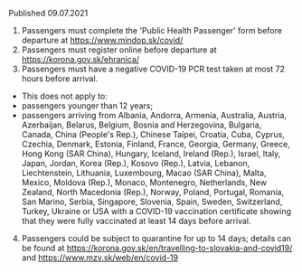 Published 09.07.2021
1. Passengers must complete the 'Public Health Passenger' form before departure at <a href="https://www.mindop.sk/covid/">https://www.mindop.sk/covid/</a>
2. Passengers must register online before departure at <a href="https://korona.gov.sk/ehranica/">https://korona.gov.sk/ehranica/</a>
3. Passengers must have a negative COVID-19 PCR test taken at most 72 hours before arrival.
- This does not apply to:
- passengers younger than 12 years;
- passengers arriving from Albania, Andorra, Armenia, Australia, Austria, Azerbaijan, Belarus, Belgium, Bosnia and Herzegovina, Bulgaria, Canada, China (People's Rep.), Chinese Taipei, Croatia, Cuba, Cyprus, Czechia, Denmark, Estonia, Finland, France, Georgia, Germany, Greece, Hong Kong (SAR China), Hungary, Iceland, Ireland (Rep.), Israel, Italy, Japan, Jordan, Korea (Rep.), Kosovo (Rep.), Latvia, Lebanon, Liechtenstein, Lithuania, Luxembourg, Macao (SAR China), Malta, Mexico, Moldova (Rep.), Monaco, Montenegro, Netherlands, New Zealand, North Macedonia (Rep.), Norway, Poland, Portugal, Romania, San Marino, Serbia, Singapore, Slovenia, Spain, Sweden, Switzerland, Turkey, Ukraine or USA with a COVID-19 vaccination certificate showing that they were fully vaccinated at least 14 days before arrival.
4. Passengers could be subject to quarantine for up to 14 days; details can be found at <a href="https://korona.gov.sk/en/travelling-to-slovakia-and-covid19/">https://korona.gov.sk/en/travelling-to-slovakia-and-covid19/</a> and <a href="https://www.mzv.sk/web/en/covid-19">https://www.mzv.sk/web/en/covid-19</a>


